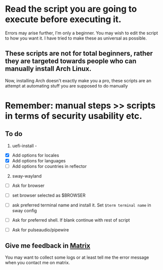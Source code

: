 # Read the script you are going to execute before executing it.

Errors may arise further, I'm only a beginner. You may wish to edit the script to how you want it.
I have tried to make these as universal as possible.

## These scripts are not for total beginners, rather they are targeted towards people who can manually install Arch Linux.
Now, installing Arch doesn't exactly make you a pro, these scripts are an attempt at automating stuff you are supposed to do manually

# Remember: manual steps >> scripts in terms of security usability etc.

## To do

1. uefi-install -

- [X] Add options for locales
- [X] Add options for languages
- [ ] Add options for countries in reflector

2. sway-wayland

- [ ] Ask for browser
- [ ] set browser selected as $BROWSER
- [ ] ask preferred terminal name and install it. Set `$term terminal name` in sway config
- [ ] Ask for preferred shell. If blank continue with rest of script
- [ ] Ask for pulseaudio/pipewire


## Give me feedback in [Matrix](https://matrix.to/#/@kibybyte:fairydust.space)

You may want to collect some logs or at least tell me the error message when you contact me on matrix.
